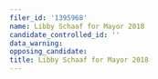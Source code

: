 ```yaml
---
filer_id: '1395968'
name: Libby Schaaf for Mayor 2018
candidate_controlled_id: ''
data_warning: 
opposing_candidate: 
title: Libby Schaaf for Mayor 2018
---
```

